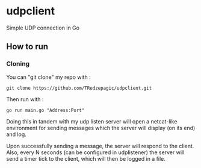 # udpclient
Simple UDP connection in Go

## How to run

### Cloning
You can "git clone" my repo with :

```
git clone https://github.com/TRedzepagic/udpclient.git
```
Then run with :

```
go run main.go "Address:Port" 
```

Doing this in tandem with my udp listen server will open a netcat-like environment for sending messages which the server will display (on its end) and log.

Upon successfully sending a message, the server will respond to the client. Also, every N seconds (can be configured in udplistener) the server will send a timer tick to the client, which will then be logged in a file.